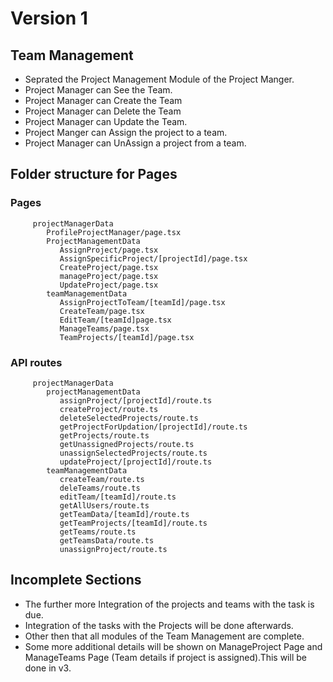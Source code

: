 # Version 1

## Team Management

- Seprated the Project Management Module of the Project Manger.
- Project Manager can See the Team.
- Project Manager can Create the Team
- Project Manager can Delete the Team
- Project Manager can Update the Team.
- Project Manger can Assign the project to a team.
- Project Manager can UnAssign a project from a team.

## Folder structure for Pages

### Pages

         projectManagerData
            ProfileProjectManager/page.tsx
            ProjectManagementData
               AssignProject/page.tsx
               AssignSpecificProject/[projectId]/page.tsx
               CreateProject/page.tsx
               manageProject/page.tsx
               UpdateProject/page.tsx
            teamManagementData
               AssignProjectToTeam/[teamId]/page.tsx
               CreateTeam/page.tsx
               EditTeam/[teamId]page.tsx
               ManageTeams/page.tsx
               TeamProjects/[teamId]/page.tsx

### API routes

         projectManagerData
            projectManagementData
               assignProject/[projectId]/route.ts
               createProject/route.ts
               deleteSelectedProjects/route.ts
               getProjectForUpdation/[projectId]/route.ts
               getProjects/route.ts
               getUnassignedProjects/route.ts
               unassignSelectedProjects/route.ts
               updateProject/[projectId]/route.ts
            teamManagementData
               createTeam/route.ts
               deleTeams/route.ts
               editTeam/[teamId]/route.ts
               getAllUsers/route.ts
               getTeamData/[teamId]/route.ts
               getTeamProjects/[teamId]/route.ts
               getTeams/route.ts
               getTeamsData/route.ts
               unassignProject/route.ts

## Incomplete Sections

- The further more Integration of the projects and teams with the task is due.
- Integration of the tasks with the Projects will be done afterwards.
- Other then that all modules of the Team Management are complete.
- Some more additional details will be shown on ManageProject Page and ManageTeams Page (Team details if project is assigned).This will be done in v3.
